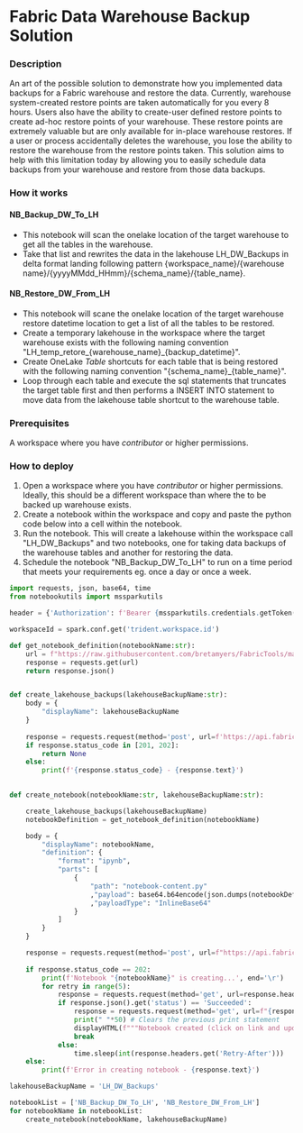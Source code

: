 # Fabric Data Warehouse Backup Solution


### Description
An art of the possible solution to demonstrate how you implemented data backups for a Fabric warehouse and restore the data. Currently, warehouse system-created restore points are taken automatically for you every 8 hours. Users also have the ability to create-user defined restore points to create ad-hoc restore points of your warehouse. These restore points are extremely valuable but are only available for in-place warehouse restores. If a user or process accidentally deletes the warehouse, you lose the ability to restore the warehouse from the restore points taken. This solution aims to help with this limitation today by allowing you to easily schedule data backups from your warehouse and restore from those data backups. 

### How it works
#### NB_Backup_DW_To_LH
- This notebook will scan the onelake location of the target warehouse to get all the tables in the warehouse. 
- Take that list and rewrites the data in the lakehouse LH_DW_Backups in delta format landing following pattern {workspace_name}/{warehouse name}/{yyyyMMdd_HHmm}/{schema_name}/{table_name}.

#### NB_Restore_DW_From_LH
- This notebook will scane the onelake location of the target warehouse restore datetime location to get a list of all the tables to be restored.
- Create a temporary lakehouse in the workspace where the target warehouse exists with the following naming convention "LH_temp_retore_{warehouse_name}_{backup_datetime}".
- Create OneLake *Table* shortcuts for each table that is being restored with the following naming convention "{schema_name}_{table_name}".
- Loop through each table and execute the sql statements that truncates the target table first and then performs a INSERT INTO statement to move data from the lakehouse table shortcut to the warehouse table.

### Prerequisites
A workspace where you have *contributor* or higher permissions.

### How to deploy
1. Open a workspace where you have *contributor* or higher permissions. Ideally, this should be a different workspace than where the to be backed up warehouse exists.
2. Create a notebook within the workspace and copy and paste the python code below into a cell within the notebook.
3. Run the notebook. This will create a lakehouse within the workspace call "LH_DW_Backups" and two notebooks, one for taking data backups of the warehouse tables and another for restoring the data.
4. Schedule the notebook "NB_Backup_DW_To_LH" to run on a time period that meets your requirements eg. once a day or once a week.

```python
import requests, json, base64, time
from notebookutils import mssparkutils

header = {'Authorization': f'Bearer {mssparkutils.credentials.getToken("pbi")}', "Content-Type": "application/json"}    

workspaceId = spark.conf.get('trident.workspace.id')

def get_notebook_definition(notebookName:str):
    url = f"https://raw.githubusercontent.com/bretamyers/FabricTools/main/FabricDWBackup/src/{notebookName}.ipynb"
    response = requests.get(url)
    return response.json()


def create_lakehouse_backups(lakehouseBackupName:str):
    body = {
        "displayName": lakehouseBackupName
    }
    
    response = requests.request(method='post', url=f'https://api.fabric.microsoft.com/v1/workspaces/{workspaceId}/lakehouses', headers=header, data=json.dumps(body))
    if response.status_code in [201, 202]:
        return None
    else:
        print(f'{response.status_code} - {response.text}')
    

def create_notebook(notebookName:str, lakehouseBackupName:str):

    create_lakehouse_backups(lakehouseBackupName)
    notebookDefinition = get_notebook_definition(notebookName)

    body = {
        "displayName": notebookName,
        "definition": {
            "format": "ipynb",
            "parts": [
                {
                    "path": "notebook-content.py"
                    ,"payload": base64.b64encode(json.dumps(notebookDefinition).encode('utf-8')).decode('utf-8')
                    ,"payloadType": "InlineBase64"
                }
            ]
        }
    }

    response = requests.request(method='post', url=f"https://api.fabric.microsoft.com/v1/workspaces/{workspaceId}/notebooks", headers=header, data=json.dumps(body))
        
    if response.status_code == 202:
        print(f'Notebook "{notebookName}" is creating...', end='\r')
        for retry in range(5):
            response = requests.request(method='get', url=response.headers.get('Location'), headers=header)
            if response.json().get('status') == 'Succeeded':
                response = requests.request(method='get', url=f"{response.headers.get('Location')}", headers=header)
                print(" "*50) # Clears the previous print statement
                displayHTML(f"""Notebook created (click on link and update parameters in notebook) - <a href="https://app.fabric.microsoft.com/groups/{workspaceId}/synapsenotebooks/{response.json().get('id')}?experience=data-engineering">{notebookName}</a>""")
                break
            else:
                time.sleep(int(response.headers.get('Retry-After')))
    else:
        print(f'Error in creating notebook - {response.text}')

lakehouseBackupName = 'LH_DW_Backups'

notebookList = ['NB_Backup_DW_To_LH', 'NB_Restore_DW_From_LH']
for notebookName in notebookList:
    create_notebook(notebookName, lakehouseBackupName)
```

